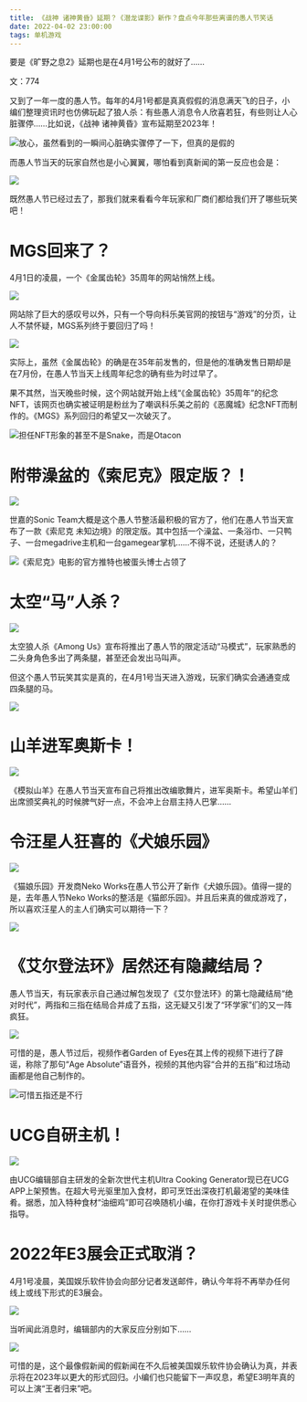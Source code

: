 ```yaml
---
title: 《战神 诸神黄昏》延期？《潜龙谍影》新作？盘点今年那些离谱的愚人节笑话
date: 2022-04-02 23:00:00
tags: 单机游戏
---
```

<!-- more -->要是《旷野之息2》延期也是在4月1号公布的就好了……

  

文：774

  

又到了一年一度的愚人节。每年的4月1号都是真真假假的消息满天飞的日子，小编们整理资讯时也仿佛玩起了狼人杀：有些愚人消息令人欣喜若狂，有些则让人心脏骤停……比如说，《战神
诸神黄昏》宣布延期至2023年！

![](//i0.hdslb.com/bfs/article/9dd11d5b48b7c90d45699abfa259916b5a4a3d7c.jpg)放心，虽然看到的一瞬间心脏确实骤停了一下，但真的是假的

而愚人节当天的玩家自然也是小心翼翼，哪怕看到真新闻的第一反应也会是：

![](//i0.hdslb.com/bfs/article/1c0711e328942fc3378952d8b99061bfae4d4f3a.png)

既然愚人节已经过去了，那我们就来看看今年玩家和厂商们都给我们开了哪些玩笑吧！

  

# MGS回来了？

4月1日的凌晨，一个《金属齿轮》35周年的网站悄然上线。

![](//i0.hdslb.com/bfs/article/a2f2b8c039134c97a34b0d8798d8e1742ce7b6c8.jpg)

网站除了巨大的感叹号以外，只有一个导向科乐美官网的按钮与“游戏”的分页，让人不禁怀疑，MGS系列终于要回归了吗！

![](//i0.hdslb.com/bfs/article/44274900c4dff4b072805aa7d62566d30ed24b61.jpg)

实际上，虽然《金属齿轮》的确是在35年前发售的，但是他的准确发售日期却是在7月份，在愚人节当天上线周年纪念的确有些为时过早了。

  

果不其然，当天晚些时候，这个网站就开始上线“《金属齿轮》35周年”的纪念NFT，该网页也确实被证明是粉丝为了嘲讽科乐美之前的《恶魔城》纪念NFT而制作的。《MGS》系列回归的希望又一次破灭了。

![](//i0.hdslb.com/bfs/article/a11860df5393fde66a9cae11a2335ff917940ca3.jpg)担任NFT形象的甚至不是Snake，而是Otacon

#  

# 附带澡盆的《索尼克》限定版？！

![](//i0.hdslb.com/bfs/article/1bfd60520888943f1e4a5178e7aa5c29b737c0d2.jpg)

世嘉的Sonic Team大概是这个愚人节整活最积极的官方了，他们在愚人节当天宣布了一款《索尼克
未知边境》的限定版。其中包括一个澡盆、一条浴巾、一只鸭子、一台megadrive主机和一台gamegear掌机……不得不说，还挺诱人的？

![](//i0.hdslb.com/bfs/article/0ad5a63835dd44d122fe436160b53459199b74a0.jpg)《索尼克》电影的官方推特也被蛋头博士占领了

# 太空“马”人杀？

![](//i0.hdslb.com/bfs/article/093cd4706942745d3b14b0aefd8d3bb7f0acd20e.jpg)

太空狼人杀《Among Us》宣布将推出了愚人节的限定活动“马模式”，玩家熟悉的二头身角色多出了两条腿，甚至还会发出马叫声。  

  

但这个愚人节玩笑其实是真的，在4月1号当天进入游戏，玩家们确实会通通变成四条腿的马。

![](//i0.hdslb.com/bfs/article/4c1c59fd0d13339983abc879bed6d91564a4d5a3.jpg)

# 山羊进军奥斯卡！

![](//i0.hdslb.com/bfs/article/605b3bd2e851bb263725ff604f6409d02382c9fa.jpg)

《模拟山羊》在愚人节当天宣布自己将推出改编歌舞片，进军奥斯卡。希望山羊们出席颁奖典礼的时候脾气好一点，不会冲上台扇主持人巴掌……

# 令汪星人狂喜的《犬娘乐园》

![](//i0.hdslb.com/bfs/article/ecb31c80f4f1e5005fb669c2ccdca898f9b37fb3.jpg)

《猫娘乐园》开发商Neko Works在愚人节公开了新作《犬娘乐园》。值得一提的是，去年愚人节Neko
Works的整活是《猫郎乐园》。并且后来真的做成游戏了，所以喜欢汪星人的主人们确实可以期待一下？

![](//i0.hdslb.com/bfs/article/a072a5186fea1c7875ac4f16287a299ac5bee29f.jpg)

# 《艾尔登法环》居然还有隐藏结局？

愚人节当天，有玩家表示自己通过解包发现了《艾尔登法环》的第七隐藏结局“绝对时代”，两指和三指在结局合并成了五指，这无疑又引发了“环学家”们的又一阵疯狂。

![](//i0.hdslb.com/bfs/article/ebf0d368b4bbef64285ff8fcda0030cc5d8be713.png)

可惜的是，愚人节过后，视频作者Garden of Eyes在其上传的视频下进行了辟谣，称除了那句“Age
Absolute”语音外，视频的其他内容“合并的五指”和过场动画都是他自己制作的。

![](//i0.hdslb.com/bfs/article/55621ea3fb85e64be7f0b3dc0bbdb65652178ee1.png)可惜五指还是不行

# UCG自研主机！

![](//i0.hdslb.com/bfs/article/ce98888735eb5d5a9208384fbe31423b592e7890.jpg)

由UCG编辑部自主研发的全新次世代主机Ultra Cooking Generator现已在UCG
APP上架预售。在超大号光驱里加入食材，即可烹饪出深夜打机最渴望的美味佳肴。据悉，加入特种食材“油细鸡”即可召唤随机小编，在你打游戏卡关时提供悉心指导。

# 2022年E3展会正式取消？

4月1号凌晨，美国娱乐软件协会向部分记者发送邮件，确认今年将不再举办任何线上或线下形式的E3展会。

![](//i0.hdslb.com/bfs/article/15cc8c5ac62cba0db5c5312ac0d158334bf53317.jpg)

当听闻此消息时，编辑部内的大家反应分别如下……

![](//i0.hdslb.com/bfs/article/c50bf0979a27888d6688c61747f969063d6f0416.png)

可惜的是，这个最像假新闻的假新闻在不久后被美国娱乐软件协会确认为真，并表示将在2023年以更大的形式回归。小编们也只能留下一声叹息，希望E3明年真的可以上演“王者归来”吧。

  

